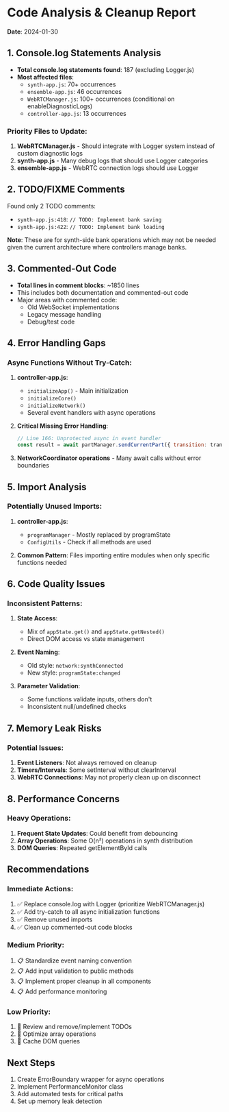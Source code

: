# Code Analysis & Cleanup Report
**Date**: 2024-01-30

## 1. Console.log Statements Analysis
- **Total console.log statements found**: 187 (excluding Logger.js)
- **Most affected files**:
  - `synth-app.js`: 70+ occurrences
  - `ensemble-app.js`: 46 occurrences  
  - `WebRTCManager.js`: 100+ occurrences (conditional on enableDiagnosticLogs)
  - `controller-app.js`: 13 occurrences

### Priority Files to Update:
1. **WebRTCManager.js** - Should integrate with Logger system instead of custom diagnostic logs
2. **synth-app.js** - Many debug logs that should use Logger categories
3. **ensemble-app.js** - WebRTC connection logs should use Logger

## 2. TODO/FIXME Comments
Found only 2 TODO comments:
- `synth-app.js:418`: `// TODO: Implement bank saving`
- `synth-app.js:422`: `// TODO: Implement bank loading`

**Note**: These are for synth-side bank operations which may not be needed given the current architecture where controllers manage banks.

## 3. Commented-Out Code
- **Total lines in comment blocks**: ~1850 lines
- This includes both documentation and commented-out code
- Major areas with commented code:
  - Old WebSocket implementations
  - Legacy message handling
  - Debug/test code

## 4. Error Handling Gaps

### Async Functions Without Try-Catch:
1. **controller-app.js**:
   - `initializeApp()` - Main initialization
   - `initializeCore()` 
   - `initializeNetwork()`
   - Several event handlers with async operations

2. **Critical Missing Error Handling**:
   ```javascript
   // Line 166: Unprotected async in event handler
   const result = await partManager.sendCurrentPart({ transition: transitionConfig });
   ```

3. **NetworkCoordinator operations** - Many await calls without error boundaries

## 5. Import Analysis

### Potentially Unused Imports:
1. **controller-app.js**:
   - `programManager` - Mostly replaced by programState
   - `ConfigUtils` - Check if all methods are used

2. **Common Pattern**: Files importing entire modules when only specific functions needed

## 6. Code Quality Issues

### Inconsistent Patterns:
1. **State Access**:
   - Mix of `appState.get()` and `appState.getNested()`
   - Direct DOM access vs state management

2. **Event Naming**:
   - Old style: `network:synthConnected`
   - New style: `programState:changed`

3. **Parameter Validation**:
   - Some functions validate inputs, others don't
   - Inconsistent null/undefined checks

## 7. Memory Leak Risks

### Potential Issues:
1. **Event Listeners**: Not always removed on cleanup
2. **Timers/Intervals**: Some setInterval without clearInterval
3. **WebRTC Connections**: May not properly clean up on disconnect

## 8. Performance Concerns

### Heavy Operations:
1. **Frequent State Updates**: Could benefit from debouncing
2. **Array Operations**: Some O(n²) operations in synth distribution
3. **DOM Queries**: Repeated getElementById calls

## Recommendations

### Immediate Actions:
1. ✅ Replace console.log with Logger (prioritize WebRTCManager.js)
2. ✅ Add try-catch to all async initialization functions
3. ✅ Remove unused imports
4. ✅ Clean up commented-out code blocks

### Medium Priority:
1. 📋 Standardize event naming convention
2. 📋 Add input validation to public methods
3. 📋 Implement proper cleanup in all components
4. 📋 Add performance monitoring

### Low Priority:
1. 📝 Review and remove/implement TODOs
2. 📝 Optimize array operations
3. 📝 Cache DOM queries

## Next Steps
1. Create ErrorBoundary wrapper for async operations
2. Implement PerformanceMonitor class
3. Add automated tests for critical paths
4. Set up memory leak detection